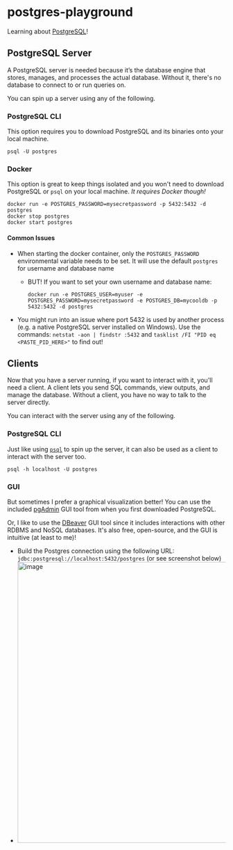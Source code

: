 # postgres-playground
Learning about [PostgreSQL](https://www.postgresql.org/about/)!

## PostgreSQL Server
A PostgreSQL server is needed because it’s the database engine that stores, manages, and processes the actual database. Without it, there's no database to connect to or run queries on. 

You can spin up a server using any of the following.

### PostgreSQL CLI
This option requires you to download PostgreSQL and its binaries onto your local machine. 

```
psql -U postgres
```

### Docker
This option is great to keep things isolated and you won't need to download PostgreSQL or `psql` on your local machine. _It requires Docker though!_

```
docker run -e POSTGRES_PASSWORD=mysecretpassword -p 5432:5432 -d postgres
docker stop postgres
docker start postgres
```

#### Common Issues
* When starting the docker container, only the `POSTGRES_PASSWORD` environmental variable needs to be set. It will use the default `postgres` for username and database name
    * BUT! If you want to set your own username and database name:
    
      `docker run -e POSTGRES_USER=myuser -e POSTGRES_PASSWORD=mysecretpassword -e POSTGRES_DB=mycooldb -p 5432:5432 -d postgres`
* You might run into an issue where port 5432 is used by another process (e.g. a native PostgreSQL server installed on Windows). Use the commands: `netstat -aon | findstr :5432` and `tasklist /FI "PID eq <PASTE_PID_HERE>"` to find out!

## Clients
Now that you have a server running, if you want to interact with it, you'll need a client. A client lets you send SQL commands, view outputs, and manage the database. Without a client, you have no way to talk to the server directly.

You can interact with the server using any of the following.

### PostgreSQL CLI
Just like using [`psql`](https://www.postgresql.org/docs/current/app-psql.html) to spin up the server, it can also be used as a client to interact with the server too.
```
psql -h localhost -U postgres
```

### GUI
But sometimes I prefer a graphical visualization better! You can use the included [pgAdmin](https://www.pgadmin.org/) GUI tool from when you first downloaded PostgreSQL. 

Or, I like to use the [DBeaver](https://dbeaver.io/) GUI tool since it includes interactions with other RDBMS and NoSQL databases. It's also free, open-source, and the GUI is intuitive (at least to me)!
  * Build the Postgres connection using the following URL: `jdbc:postgresql://localhost:5432/postgres` (or see screenshot below)
  * <img width="826" height="646" alt="image" src="https://github.com/user-attachments/assets/abac1281-3e83-4b86-bc04-d4c979cd2ad2" />

